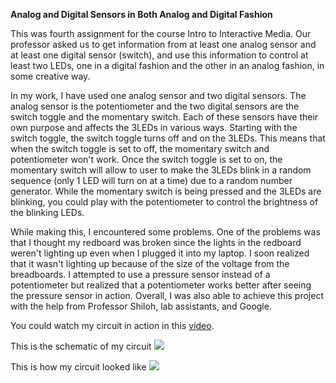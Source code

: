 **Analog and Digital Sensors in Both Analog and Digital Fashion**

This was fourth assignment for the course Intro to Interactive Media.
Our professor asked us to get information from at least one analog sensor
and at least one digital sensor (switch), and use this information to control at least two LEDs, 
one in a digital fashion and the other in an analog fashion, in some creative way.

In my work, I have used one analog sensor and two digital sensors. The analog sensor is the potentiometer
and the two digital sensors are the switch toggle and the momentary switch. Each of these sensors have their
own purpose and affects the 3LEDs in various ways. Starting with the switch toggle, the switch toggle turns off
and on the 3LEDs. This means that when the switch toggle is set to off, the momentary switch and potentiometer
won't work. Once the switch toggle is set to on, the momentary switch will allow to user to make the 3LEDs blink 
in a random sequence (only 1 LED will turn on at a time) due to a random number generator. 
While the momentary switch is being pressed and the 3LEDs are blinking, you could play with the potentiometer
to control the brightness of the blinking LEDs. 

While making this, I encountered some problems. One of the problems was that I thought my redboard was broken 
since the lights in the redboard weren't lighting up even when I plugged it into my laptop. 
I soon realized that it wasn't lighting up because of the size of the voltage from the breadboards. 
I attempted to use a pressure sensor instead of a potentiometer but realized that a potentiometer works better 
after seeing the pressure sensor in action. Overall, I was also able to achieve this project with the help 
from Professor Shiloh, lab assistants, and Google.

You could watch my circuit in action in this [video](https://youtu.be/fJerdOka4VA).

This is the schematic of my circuit
![](https://i.imgur.com/wWPkn4D.png)

This is how my circuit looked like
![](https://i.imgur.com/oTGdw7h.png)
